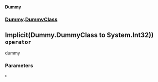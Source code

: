 #### [Dummy](./Dummy.md 'Dummy')
### [Dummy](./Dummy.md#Dummy 'Dummy').[DummyClass](./Dummy-DummyClass.md 'Dummy.DummyClass')
## Implicit(Dummy.DummyClass to System.Int32)) `operator`
dummy
### Parameters

<a name='Dummy-DummyClass-op_Implicit(Dummy-DummyClass)~System-Int32)-c'></a>
`c`


